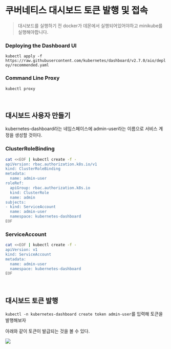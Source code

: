 # 쿠버네티스 대시보드 토큰 발행 및 접속

> 대시보드를 실행하기 전 docker가 데몬에서 실행되어있어야하고 minikube를 실행해야합니다.


### Deploying the Dashboard UI

`kubectl apply -f https://raw.githubusercontent.com/kubernetes/dashboard/v2.7.0/aio/deploy/recommended.yaml`

### Command Line Proxy

`kubectl proxy`

<br>

## 대시보드 사용자 만들기
kubernetes-dashboard라는 네임스페이스에 admin-user라는 이름으로 서비스 계정을 생성할 것이다.

### ClusterRoleBinding

```sh
cat <<EOF | kubectl create -f -
apiVersion: rbac.authorization.k8s.io/v1
kind: ClusterRoleBinding
metadata:
  name: admin-user
roleRef:
  apiGroup: rbac.authorization.k8s.io
  kind: ClusterRole
  name: admin
subjects:
- kind: ServiceAccount
  name: admin-user
  namespace: kubernetes-dashboard
EOF
```

### ServiceAccount

```sh
cat <<EOF | kubectl create -f -
apiVersion: v1
kind: ServiceAccount
metadata:
  name: admin-user
  namespace: kubernetes-dashboard
EOF
```

<br>

## 대시보드 토큰 발행

`kubectl -n kubernetes-dashboard create token admin-user`를 입력해 토큰을 발행해보자

아래와 같이 토큰이 발급되는 것을 볼 수 있다.

![](https://img1.daumcdn.net/thumb/R1280x0/?scode=mtistory2&fname=https%3A%2F%2Fblog.kakaocdn.net%2Fdn%2FlFL58%2FbtrIn3HqWOu%2F9ViLWAlkfnKyvbJ6BIn6c0%2Fimg.png)